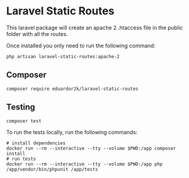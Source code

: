 # Laravel Static Routes

This laravel package will create an apache 2 .htaccess file in the public folder with all the routes.

Once installed you only need to run the following command:

    php artisan laravel-static-routes:apache-2

## Composer

    composer require eduardor2k/laravel-static-routes

## Testing

    composer test

To run the tests locally, run the following commands:

    # install dependencies
    docker run --rm --interactive --tty --volume $PWD:/app composer install
    # run tests
    docker run --rm --interactive --tty --volume $PWD:/app php /app/vendor/bin/phpunit /app/tests